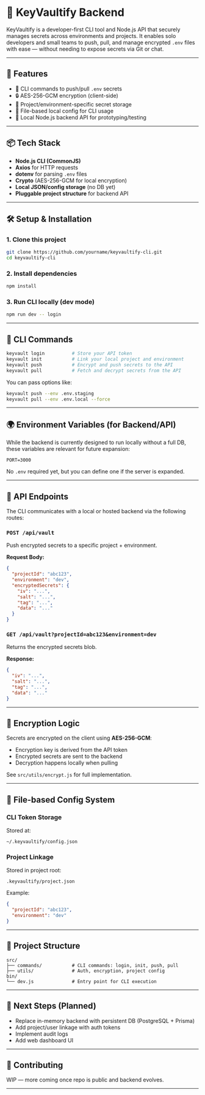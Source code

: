 # 🔐 KeyVaultify Backend

KeyVaultify is a developer-first CLI tool and Node.js API that securely manages secrets across environments and projects. It enables solo developers and small teams to push, pull, and manage encrypted `.env` files with ease — without needing to expose secrets via Git or chat.

---

## 🚀 Features

- 🔑 CLI commands to push/pull `.env` secrets
- 🔒 AES-256-GCM encryption (client-side)
- 🌱 Project/environment-specific secret storage
- 📁 File-based local config for CLI usage
- 🧪 Local Node.js backend API for prototyping/testing

---

## 📦 Tech Stack

- **Node.js CLI (CommonJS)**
- **Axios** for HTTP requests
- **dotenv** for parsing `.env` files
- **Crypto** (AES-256-GCM for local encryption)
- **Local JSON/config storage** (no DB yet)
- **Pluggable project structure** for backend API

---

## 🛠️ Setup & Installation

### 1. Clone this project

```bash
git clone https://github.com/yourname/keyvaultify-cli.git
cd keyvaultify-cli
```

### 2. Install dependencies

```bash
npm install
```

### 3. Run CLI locally (dev mode)

```bash
npm run dev -- login
```

---

## 🧱 CLI Commands

```bash
keyvault login          # Store your API token
keyvault init           # Link your local project and environment
keyvault push           # Encrypt and push secrets to the API
keyvault pull           # Fetch and decrypt secrets from the API
```

You can pass options like:

```bash
keyvault push --env .env.staging
keyvault pull --env .env.local --force
```

---

## 🌍 Environment Variables (for Backend/API)

While the backend is currently designed to run locally without a full DB, these variables are relevant for future expansion:

```env
PORT=3000
```

No `.env` required yet, but you can define one if the server is expanded.

---

## 🔐 API Endpoints

The CLI communicates with a local or hosted backend via the following routes:

### `POST /api/vault`

Push encrypted secrets to a specific project + environment.

**Request Body:**

```json
{
  "projectId": "abc123",
  "environment": "dev",
  "encryptedSecrets": {
    "iv": "...",
    "salt": "...",
    "tag": "...",
    "data": "..."
  }
}
```

### `GET /api/vault?projectId=abc123&environment=dev`

Returns the encrypted secrets blob.

**Response:**

```json
{
  "iv": "...",
  "salt": "...",
  "tag": "...",
  "data": "..."
}
```

---

## 🔐 Encryption Logic

Secrets are encrypted on the client using **AES-256-GCM**:

- Encryption key is derived from the API token
- Encrypted secrets are sent to the backend
- Decryption happens locally when pulling

See `src/utils/encrypt.js` for full implementation.

---

## 🧾 File-based Config System

### CLI Token Storage

Stored at:

```
~/.keyvaultify/config.json
```

### Project Linkage

Stored in project root:

```
.keyvaultify/project.json
```

Example:

```json
{
  "projectId": "abc123",
  "environment": "dev"
}
```

---

## 📂 Project Structure

```
src/
├── commands/           # CLI commands: login, init, push, pull
├── utils/              # Auth, encryption, project config
bin/
└── dev.js              # Entry point for CLI execution
```

---

## 🧠 Next Steps (Planned)

- Replace in-memory backend with persistent DB (PostgreSQL + Prisma)
- Add project/user linkage with auth tokens
- Implement audit logs
- Add web dashboard UI

---

## 🤝 Contributing

WIP — more coming once repo is public and backend evolves.

---
